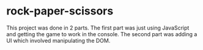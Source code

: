 # rock-paper-scissors
This project was done in 2 parts. The first part was just using JavaScript and getting the game to work in the console. The second part was adding a UI which involved manipulating the DOM.
